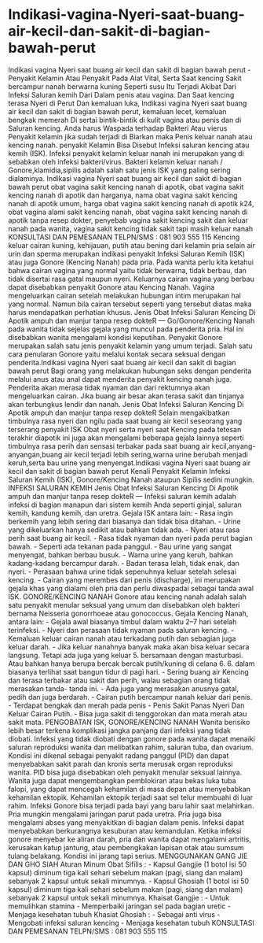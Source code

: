 # Indikasi-vagina-Nyeri-saat-buang-air-kecil-dan-sakit-di-bagian-bawah-perut
Indikasi vagina Nyeri saat buang air kecil dan sakit di bagian bawah perut - Penyakit Kelamin Atau Penyakit Pada Alat Vital, Serta Saat kencing Sakit bercampur nanah berwarna kuning Seperti susu Itu Terjadi Akibat Dari Infeksi Saluran kemih Dari Dalam penis atau vagina. Dan Saat kencing terasa Nyeri di Perut Dan kemaluan luka, Indikasi vagina Nyeri saat buang air kecil dan sakit di bagian bawah perut, kemaluan lecet, kemaluan bengkak memerah Di sertai bintik-bintik di kulit vagina atau penis dan di Saluran kencing. Anda harus Waspada terhadap Bakteri Atau vierus Penyakit kelamin jika sudah terjadi di Biarkan maka Penis keluar nanah atau kencing nanah. penyakit Kelamin Bisa Disebut Infeksi saluran kencing atau kemih (ISK). Infeksi penyakit kelamin keluar nanah ini merupakan yang di sebabkan oleh infeksi bakteri/virus. Bakteri kelamin keluar nanah / Gonore,klamidia,sipilis adalah salah satu jenis ISK yang paling sering dialaminya.  Indikasi vagina Nyeri saat buang air kecil dan sakit di bagian bawah perut  obat vagina sakit kencing nanah di apotik, obat vagina sakit kencing nanah di apotik dan harganya, nama obat vagina sakit kencing nanah di apotik umum, harga obat vagina sakit kencing nanah di apotik k24, obat vagina alami sakit kencing nanah, obat vagina sakit kencing nanah di apotik tanpa resep dokter, penyebab vagina sakit kencing sakit dan keluar nanah pada wanita, vagina sakit kencing tidak sakit tapi masih keluar nanah   KONSULTASI DAN PEMESANAN TELPN/SMS : 081 903 555 115   Kencing keluar cairan kuning, kehijauan, putih atau bening dari kelamin pria selain air urin dan sperma merupakan indikasi penyakit Infeksi Saluran Kemih (ISK) atau juga Gonore (Kencing Nanah) pada pria. Pada wanita perlu kita ketahui bahwa cairan vagina yang normal yaitu tidak berwarna, tidak berbau, dan tidak disertai rasa gatal maupun nyeri. Keluarnya cairan vagina yang berbau dapat disebabkan penyakit Gonore atau Kencing Nanah. Vagina mengeluarkan cairan setelah melakukan hubungan intim merupakan hal yang normal. Namun bila cairan tersebut seperti yang tersebut diatas maka harus mendapatkan perhatian khusus.  Jenis Obat Infeksi Saluran Kencing Di Apotik ampuh dan manjur tanpa resep dokteR — Go/Gonore/Kencing Nanah pada wanita tidak sejelas gejala yang muncul pada penderita pria. Hal ini disebabkan wanita mengalami kondisi keputihan. Penyakit Gonore merupakan salah satu jenis penyakit kelamin yang umum terjadi. Salah satu cara penularan Gonore yaitu melalui kontak secara seksual dengan penderita.Indikasi vagina Nyeri saat buang air kecil dan sakit di bagian bawah perut  Bagi orang yang melakukan hubungan seks dengan penderita melalui anus atau anal dapat menderita penyakit kencing nanah juga. Penderita akan merasa tidak nyaman dan dari rektumnya akan mengeluarkan cairan. Jika buang air besar akan terasa sakit dan tinjanya akan terbungkus lendir dan nanah. Jenis Obat Infeksi Saluran Kencing Di Apotik ampuh dan manjur tanpa resep dokteR Selain mengakibatkan timbulnya rasa nyeri dan ngilu pada saat buang air kecil seseorang yang terserang penyakit ISK Obat nyeri serta nyeri saat Kencing pada tetesan terakhir diapotik ini juga akan mengalami beberapa gejala lainnya seperti timbulnya rasa perih dan sensasi terbakar pada saat buang air kecil,anyang-anyangan,buang air kecil terjadi lebih sering,warna urine berubah menjadi keruh,serta bau urine yang menyengat.Indikasi vagina Nyeri saat buang air kecil dan sakit di bagian bawah perut Kenali Penyakit Kelamin Infeksi Saluran Kemih (ISK), Gonore/Kencing Nanah ataupun Sipilis sedini mungkin.   INFEKSI SALURAN KEMIH  Jenis Obat Infeksi Saluran Kencing Di Apotik ampuh dan manjur tanpa resep dokteR — Infeksi saluran kemih adalah infeksi di bagian manapun dari sistem kemih Anda seperti ginjal, saluran kemih, kandung kemih, dan uretra.   Gejala ISK antara lain:  - Rasa ingin berkemih yang lebih sering dari biasanya dan tidak bisa ditahan. - Urine yang dikeluarkan hanya sedikit atau bahkan tidak ada. - Nyeri atau rasa perih saat buang air kecil. - Rasa tidak nyaman dan nyeri pada perut bagian bawah. - Seperti ada tekanan pada panggul. - Bau urine yang sangat menyengat, bahkan berbau busuk. - Warna urine yang keruh, bahkan kadang-kadang bercampur darah. - Badan terasa lelah, tidak enak, dan nyeri. - Perasaan bahwa urine tidak sepenuhnya keluar setelah selesai kencing. - Cairan yang merembes dari penis (discharge), ini merupakan gejala khas yang dialami oleh pria dan perlu diwaspadai sebagai tanda awal ISK.   GONORE/KENCING NANAH  Gonore atau kencing nanah adalah salah satu penyakit menular seksual yang umum dan disebabkan oleh bakteri bernama Neisseria gonorrhoeae atau gonococcus. Gejala Kencing Nanah, antara lain: - Gejala awal biasanya timbul dalam waktu 2–7 hari setelah terinfeksi. - Nyeri dan perasaan tidak nyaman pada saluran kencing. - Kemaluan keluar cairan nanah atau terkadang putih dan sebagian juga keluar darah. - Jika keluar nanahnya banyak maka akan bisa keluar secara langsung. Tetapi ada juga yang keluar 5. bersamaan dengan masturbasi. Atau bahkan hanya berupa bercak bercak putih/kuning di celana 6. 6. dalam biasanya terlihat saat bangun tidur di pagi hari. - Sering buang air Kencing dan terasa terbakar atau sakit dan perih, walau sebagian orang tidak merasakan tanda- tanda ini. - Ada juga yang merasakan anusnya gatal, pedih dan juga berdarah. - Cairan putih bercampur nanah keluar dari penis. - Terdapat bengkak dan merah pada penis - Penis Sakit Panas Nyeri Dan Keluar Cairan Putih. - Bisa juga sakit di tenggorokan dan mata merah atau sakit mata.     PENGOBATAN ISK, GONORE/KENCING NANAH  Wanita berisiko lebih besar terkena komplikasi jangka panjang dari infeksi yang tidak diobati. Infeksi yang tidak diobati dengan gonore pada wanita dapat menaiki saluran reproduksi wanita dan melibatkan rahim, saluran tuba, dan ovarium. Kondisi ini dikenal sebagai penyakit radang panggul (PID) dan dapat menyebabkan sakit parah dan kronis serta merusak organ reproduksi wanita. PID bisa juga disebabkan oleh penyakit menular seksual lainnya.  Wanita juga dapat mengembangkan pemblokiran atau bekas luka tuba falopi, yang dapat mencegah kehamilan di masa depan atau menyebabkan kehamilan ektopik. Kehamilan ektopik terjadi saat sel telur membuahi di luar rahim. Infeksi Gonore bisa terjadi pada bayi yang baru lahir saat melahirkan.   Pria mungkin mengalami jaringan parut pada uretra. Pria juga bisa mengalami abses yang menyakitkan di bagian dalam penis. Infeksi dapat menyebabkan berkurangnya kesuburan atau kemandulan. Ketika infeksi gonore menyebar ke aliran darah, pria dan wanita dapat mengalami artritis, kerusakan katup jantung, atau pembengkakan lapisan otak atau sumsum tulang belakang. Kondisi ini jarang tapi serius.  MENGGUNAKAN GANG JIE DAN GHO SIAH     Aturan Minum Obat Sifilis :  - Kapsul Gangjie (1 botol isi 50 kapsul) diminum tiga kali sehari sebelum makan (pagi, siang dan malam) sebanyak 2 kapsul untuk sekali minumnya. - Kapsul Ghosiah (1 botol isi 50 kapsul) diminum tiga kali sehari sebelum makan (pagi, siang dan malam) sebanyak 2 kapsul untuk sekali minumnya.  Khaisat Gangjie :  - Untuk memulihkan stamina - Memperbaiki jaringan sel pada bagian uretic - Menjaga kesehatan tubuh  Khasiat Ghosiah : - Sebagai anti virus - Mengobati infeksi saluran kencing - Menjaga kesehatan tubuh  KONSULTASI DAN PEMESANAN TELPN/SMS : 081 903 555 115
